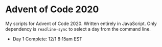 # Advent of Code 2020
My scripts for Advent of Code 2020. Written entirely in JavaScript. Only dependency is `readline-sync` to select a day from the command line.

* Day 1 Complete: 12/1 8:15am EST